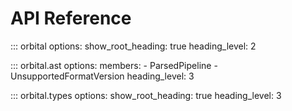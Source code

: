 # API Reference

::: orbital
    options:
        show_root_heading: true
        heading_level: 2

::: orbital.ast
    options:
        members:
            - ParsedPipeline
            - UnsupportedFormatVersion
        heading_level: 3

::: orbital.types
    options:
        show_root_heading: true
        heading_level: 3